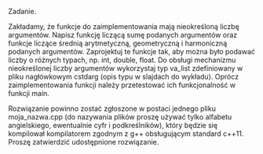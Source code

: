 Zadanie.

Zakładamy, że funkcje do zaimplementowania mają nieokreśloną liczbę argumentów. Napisz funkcję liczącą sumę podanych argumentów oraz funkcje liczące średnią arytmetyczną, geometryczną i harmoniczną podanych argumentów. Zaprojektuj te funkcje tak, aby można było podawać liczby o różnych typach, np. int, double, float. Do obsługi mechanizmu nieokreślonej liczby argumentów wykorzystaj typ va_list zdefiniowany w pliku nagłówkowym cstdarg (opis typu w slajdach do wykładu). Oprócz zaimplementowania funkcji należy przetestować ich funkcjonalność w funkcji main.

Rozwiązanie powinno zostać zgłoszone w postaci jednego pliku moja_nazwa.cpp (do nazywania plików proszę używać tylko alfabetu angielskiego, ewentualnie cyfr i podkreślników), który będzie się kompilował kompilatorem zgodnym z g++ obsługującym standard c++11. Proszę zatwierdzić udostępnione rozwiązanie. 
